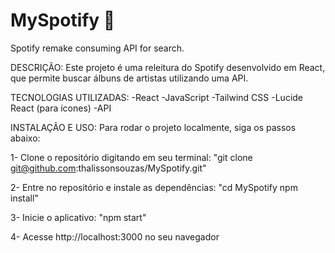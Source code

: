 # MySpotify 🎵
Spotify remake consuming API for search.

DESCRIÇÃO:
Este projeto é uma releitura do Spotify desenvolvido em React, que permite buscar álbuns de artistas utilizando uma API.

TECNOLOGIAS UTILIZADAS:
  -React
  -JavaScript
  -Tailwind CSS
  -Lucide React (para ícones)
  -API 

INSTALAÇÃO E USO:
Para rodar o projeto localmente, siga os passos abaixo:

  1- Clone o repositório digitando em seu terminal:
    "git clone git@github.com:thalissonsouzas/MySpotify.git"

  2- Entre no repositório e instale as dependências:
    "cd MySpotify
    npm install"

  3- Inicie o aplicativo:
    "npm start"

  4- Acesse http://localhost:3000 no seu navegador



